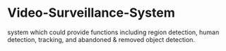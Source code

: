 Video-Surveillance-System
=========================

system which could provide functions including  region  detection,  human  detection,  tracking,  and  abandoned  &amp;  removed object detection.